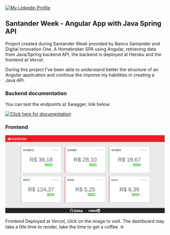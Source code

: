 [![My Linkedin Profile](https://img.shields.io/badge/LinkedIn-0077B5?style=for-the-badge&logo=linkedin&logoColor=white)](http://www.linkedin.com/in/vinicius-92)

## Santander Week - Angular App with Java Spring API

Project created during Santander Week provided by Banco Santander and Digital Innovation One.
A Homebroker SPA using Angular, retrieving data from Java/Spring backend API, the backend is deployed at Heroku and the frontend at Vercel.

During this project I've been able to understand better the structure of an Angular application and continue the improve my habilities in creating a Java API.

### Backend documentation
You can test the endpoints at Swagger, link below:

[![Click here for documentation](https://raw.githubusercontent.com/swagger-api/swagger.io/wordpress/images/assets/SW-logo-clr.png)](https://satanderweek.herokuapp.com/swagger-ui.html)

### Frontend
[![Screenshot](https://raw.githubusercontent.com/Vinicius-92/santanderweek/main/SantanderWeek.png?token=ANONR7QE74QSCDF65MT6SZ3AWBK7M)](https://santanderweek.vercel.app/)

Frontend Deployed at Vercel, click on the image to visit. The dashboard may take a litle time to render, take the time to get a coffee. ☕

